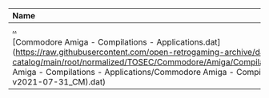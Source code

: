 |Name|Size|
|:---|---:|
|[..](../index.html)|DIR|
|[Commodore Amiga - Compilations - Applications.dat](https://raw.githubusercontent.com/open-retrogaming-archive/dat-catalog/main/root/normalized/TOSEC/Commodore/Amiga/Compilations/Applications/Commodore Amiga - Compilations - Applications/Commodore Amiga - Compilations - Applications (TOSEC-v2021-07-31_CM).dat)|601432|

